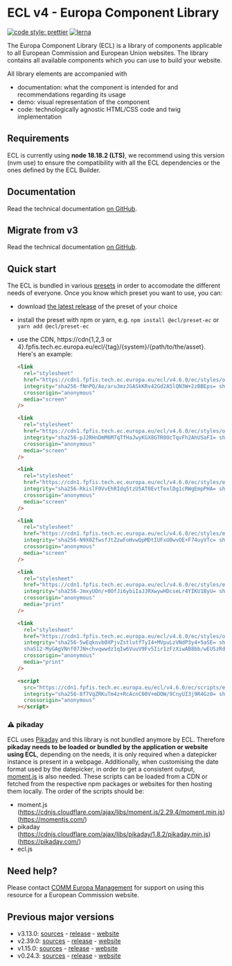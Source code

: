 # ECL v4 - Europa Component Library

[![code style: prettier](https://img.shields.io/badge/code_style-prettier-ff69b4.svg?style=flat-square)](https://github.com/prettier/prettier)
[![lerna](https://img.shields.io/badge/maintained%20with-lerna-cc00ff.svg)](https://lernajs.io/)

The Europa Component Library (ECL) is a library of components applicable to all European Commission and European Union websites. The library contains all available components which you can use to build your website.

All library elements are accompanied with

- documentation: what the component is intended for and recommendations regarding its usage
- demo: visual representation of the component
- code: technologically agnostic HTML/CSS code and twig implementation

## Requirements

ECL is currently using **node 18.18.2 (LTS)**, we recommend using this version (nvm use) to ensure the compatibility with all the ECL dependencies or the ones defined by the ECL Builder.

## Documentation

Read the technical documentation [on GitHub](docs/README.md).

## Migrate from v3

Read the technical documentation [on GitHub](docs/Migrating-v4.md).

## Quick start

The ECL is bundled in various [presets](docs/presets.md) in order to accomodate the different needs of everyone. Once you know which preset you want to use, you can:

- download [the latest release](https://github.com/ec-europa/europa-component-library/releases/latest) of the preset of your choice
- install the preset with npm or yarn, e.g. `npm install @ecl/preset-ec` or `yarn add @ecl/preset-ec`
- use the CDN, https://cdn{1,2,3 or 4}.fpfis.tech.ec.europa.eu/ecl/{tag}/{system}/{path/to/the/asset}. Here's an example:

  ```html
  <link
    rel="stylesheet"
    href="https://cdn1.fpfis.tech.ec.europa.eu/ecl/v4.6.0/ec/styles/optional/ecl-ec-default.css"
    integrity="sha256-fNnPQ/Ao/aru3mzJGASkKRv42Gd2A5lQN3W+2zBBEps= sha384-KxYs/vkiqoTLQMMCJ/XlfNe9RsWeOTwTP7vS4EpeGrNyjv3ouKqEQG5T1Fq40hoW sha512-bA3b+O77w9ckWn8fnqKF/IpSerj8td+nkjKF1CX7Ob6csOMNjeDWM6VzYtQzMl6W9hUO5ec7Tv5XzY6tz40AUA=="
    crossorigin="anonymous"
    media="screen"
  />
  ```

  ```html
  <link
    rel="stylesheet"
    href="https://cdn1.fpfis.tech.ec.europa.eu/ecl/v4.6.0/ec/styles/optional/ecl-reset.css"
    integrity="sha256-pJ2RHnDmM6M7qTfHaJwyKGX8GTR0OcTqvFh2AhUSaFI= sha384-zKUFQUrrC/toYunQZ8CEEuAizNzZwJgssfDB+aOmndhv2OE9g0v0abww16CvsyLv sha512-ZpMFFNNWy69YMsM1nZC+whmYPZi2b4iLYcPweGFUUYihAcQSiTSVkb4CR1Qs0NT61xG8UAwOD0Zio9kbpHLh+w=="
    crossorigin="anonymous"
    media="screen"
  />
  ```

  ```html
  <link
    rel="stylesheet"
    href="https://cdn1.fpfis.tech.ec.europa.eu/ecl/v4.6.0/ec/styles/ecl-ec.css"
    integrity="sha256-RkislF0VvEhRIdq5tzU5AT0EvtTexlDg1cRWgEmpPHA= sha384-VLfX14g6qR78lISidPObZagHzNExEIHLD+nOxaP9aa9A0Zh9um0Qeeb6hOAOA1/4 sha512-Yq7rRcSPpDyivWtdtt/F/LZZbKZab+LVGMSP7rwn6nBsGAP+gl1ShCaXotVtcVrRaPKOXeeqcv+aZsl0aRl1aw=="
    crossorigin="anonymous"
    media="screen"
  />
  ```

  ```html
  <link
    rel="stylesheet"
    href="https://cdn1.fpfis.tech.ec.europa.eu/ecl/v4.6.0/ec/styles/ecl-ec-utilities.css"
    integrity="sha256-N9X0ZfwsfJtZzwFoHvwQpMDtIUFxU0wvOE+F74uyVTc= sha384-TsxBpOQO4eLsK9DkSlHhAVzEsHffCckr7zhAjsIy7NuvkUcY/H7jkixYzeyH8HFy sha512-5zWvKVrFHKkYqg5cru0YiYYELWRiE7dwep7HDs2y24SDCYSCsVnUdPusQwOwsqKQNMa3rqsBcOomE9mwlJ2ptQ=="
    crossorigin="anonymous"
    media="screen"
  />
  ```

  ```html
  <link
    rel="stylesheet"
    href="https://cdn1.fpfis.tech.ec.europa.eu/ecl/v4.6.0/ec/styles/ecl-ec-print.css"
    integrity="sha256-JmxyUOn/+0OfJi6ybiIaJJRXwywHDcseLr4YIKU1ByU= sha384-haiWVDiMhTHUTLyXEIMBYfxmVm3eC5rrlKpe6GGRri4g1EWdtULf0iat4sKaFYWH sha512-QCYj30/dq2/MQusNoIbL7K6E6966am1o6jAa2dCsufVfZwIdGHLQE+7VvCR+aHEDku6VyNNLA9rbNE2Z+r6r0w=="
    crossorigin="anonymous"
    media="print"
  />
  ```

  ```html
  <link
    rel="stylesheet"
    href="https://cdn1.fpfis.tech.ec.europa.eu/ecl/v4.6.0/ec/styles/optional/ecl-ec-default-print.css"
    integrity="sha256-5wEqknvb0XPjvZstlutfTyI4+MVpuLzVNdP3y4+5aSE= sha384-h0gLG809KbkoqVb7KamLcYR/L6ld3STcVhwwfjtpfftm2USLDGkbMZvwGfdufS97
    sha512-MyGAgVNnf07JN+chvqwwdz1qIw6VuuV9Fv5Iir1zFzXiwAB8bb/wEUSzRdByEmfi/jWRv7+9DseIRCa1FJFyuw=="
    crossorigin="anonymous"
    media="print"
  />
  ```

  ```html
  <script
    src="https://cdn1.fpfis.tech.ec.europa.eu/ecl/v4.6.0/ec/scripts/ecl-ec.js"
    integrity="sha256-8f7VqZRKuTm4z+RcAcnC00V+mDOW/9CnyUI3j9R4Gz0= sha384-ShSQ2Hoyyx15UEUyC1sDs7xkmDwPGJg5u0wjAHZl6QNNokrwIOMtcwCnSJBkF2y5 sha512-DwUtFMcmalb8CBw1X6/86QWbFOLAjjlxNLnt9uZ96AyOXlbD68LDcmuKMGM7k3iyDTDiCmHk0negD4ug8gtiNA=="
    crossorigin="anonymous"
  ></script>
  ```

### :warning: pikaday

ECL uses [Pikaday](https://github.com/Pikaday/Pikaday) and this library is not bundled anymore by ECL.
Therefore **pikaday needs to be loaded or bundled by the application or website using ECL**, depending on the needs, it is only required when a datepicker instance is present in a webpage.
Additionally, when customising the date format used by the datepicker, in order to get a consistent output, [moment.js](https://momentjs.com/) is also needed.
These scripts can be loaded from a CDN or fetched from the respective npm packages or websites for then hosting them locally.
The order of the scripts should be:

- moment.js (https://cdnjs.cloudflare.com/ajax/libs/moment.js/2.29.4/moment.min.js) (https://momentjs.com/)
- pikaday (https://cdnjs.cloudflare.com/ajax/libs/pikaday/1.8.2/pikaday.min.js) (https://pikaday.com/)
- ecl.js

## Need help?

Please contact [COMM Europa Management](mailto:Europamanagement@ec.europa.eu) for support on using this resource for a European Commission website.

## Previous major versions

- v3.13.0: [sources](https://github.com/ec-europa/europa-component-library/tree/v3) - [release](https://github.com/ec-europa/europa-component-library/releases/tag/v3.13.0) - [website](https://ec.europa.eu/component-library/v3.13.0/)
- v2.39.0: [sources](https://github.com/ec-europa/europa-component-library/tree/v2) - [release](https://github.com/ec-europa/europa-component-library/releases/tag/v2.39.0) - [website](https://ec.europa.eu/component-library/v2.39.0/)
- v1.15.0: [sources](https://github.com/ec-europa/europa-component-library/tree/v1) - [release](https://github.com/ec-europa/europa-component-library/releases/tag/v1.15.0) - [website](https://ec.europa.eu/component-library/v1.15.0/)
- v0.24.3: [sources](https://github.com/ec-europa/europa-component-library/tree/v0) - [release](https://github.com/ec-europa/europa-component-library/releases/tag/v0.24.3) - [website](https://ec.europa.eu/component-library/v0.24.3/)
